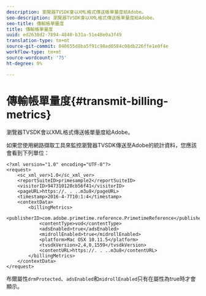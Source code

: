 ```yaml
---
description: 瀏覽器TVSDK會以XML格式傳送帳單量度給Adobe。
seo-description: 瀏覽器TVSDK會以XML格式傳送帳單量度給Adobe。
seo-title: 傳輸帳單量度
title: 傳輸帳單量度
uuid: ed2638d2-7894-4840-b31a-51e48e0a3f49
translation-type: tm+mt
source-git-commit: 040655d8ba5f91c98ed0584c08db226ffe1e0f4e
workflow-type: tm+mt
source-wordcount: '75'
ht-degree: 0%

---
```



# 傳輸帳單量度{#transmit-billing-metrics}

瀏覽器TVSDK會以XML格式傳送帳單量度給Adobe。

<!--<a id="example_13ABDB1CC0B549968A534765378DA3A0"></a>-->

如果您使用網路擷取工具來監控瀏覽器TVSDK傳送至Adobe的統計資料，您應該會看到下列單位：

```
<?xml version="1.0" encoding="UTF-8"?>
<request>
    <sc_xml_ver>1.0</sc_xml_ver>
    <reportSuiteID>primesample2</reportSuiteID>
    <visitorID>947310128cb56f41</visitorID>
    <pageURL>https://. . ..m3u8</pageURL>
    <timestamp>2016-4-7T10:1:4</timestamp>
    <contextData>
        <billingMetrics>
            <publisherID>com.adobe.primetime.reference.PrimetimeReference</publisherID>
            <contentType>vod</contentType>
            <adsEnabled>true</adsEnabled>
            <midrollEnabled>true</midrollEnabled>
            <platform>Mac OSX 10.11.5</platform>
            <tvsdkVersion>2,4,0,1559</tvsdkVersion>
            <contentURL>https://. . ..m3u8</contentURL>
        </billingMetrics>
    </contextData>
</request>
```

布爾屬性`drmProtected`、`adsEnabled`和`midrollEnabled`只有在屬性為true時才會顯示。
